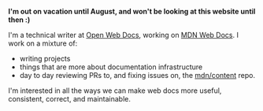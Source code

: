 **I'm out on vacation until August, and won't be looking at this website until then :)**

I'm a technical writer at [Open Web Docs](https://openwebdocs.org/), working on [MDN Web Docs](https://developer.mozilla.org/). I work on a mixture of:

- writing projects
- things that are more about documentation infrastructure
- day to day reviewing PRs to, and fixing issues on, the [mdn/content](https://github.com/mdn/content/) repo.

I'm interested in all the ways we can make web docs more useful, consistent, correct, and maintainable.
